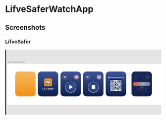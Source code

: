 # LifveSaferWatchApp

## Screenshots 
### LifveSafer
<img src="https://github.com/mehedii-hassan/LifveSaferWatchApp/blob/main/PICTURE/364392425_1284893412143101_4461590574415310627_n.png">  
